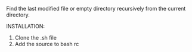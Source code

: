 Find the last modified file or empty directory recursively from the current directory.

INSTALLATION:
1) Clone the .sh file
2) Add the source to bash rc
